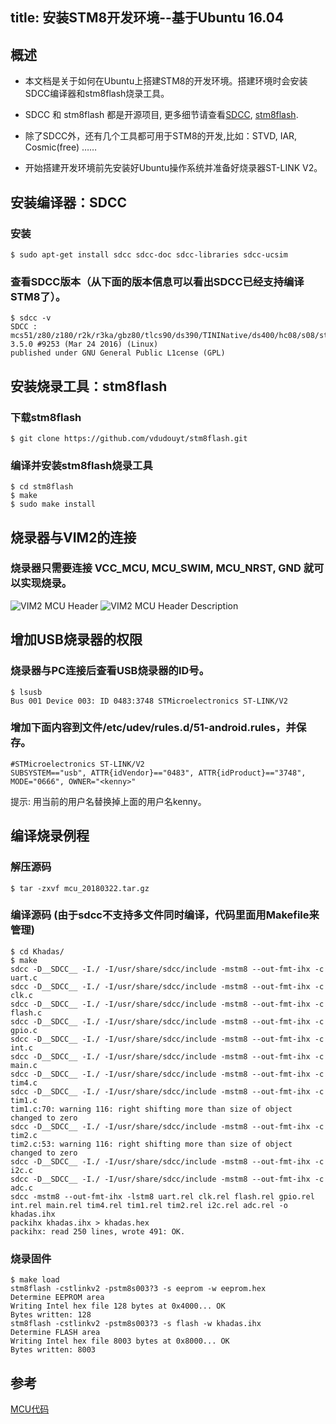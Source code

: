 title: 安装STM8开发环境--基于Ubuntu 16.04
---

## 概述
* 本文档是关于如何在Ubuntu上搭建STM8的开发环境。搭建环境时会安装SDCC编译器和stm8flash烧录工具。

* SDCC 和 stm8flash 都是开源项目, 更多细节请查看[SDCC](http://sdcc.sourceforge.net/), [stm8flash](https://github.com/vdudouyt/stm8flash).

* 除了SDCC外，还有几个工具都可用于STM8的开发,比如：STVD, IAR, Cosmic(free) ……

* 开始搭建开发环境前先安装好Ubuntu操作系统并准备好烧录器ST-LINK V2。

## 安装编译器：SDCC
### 安装

```
$ sudo apt-get install sdcc sdcc-doc sdcc-libraries sdcc-ucsim

```

### 查看SDCC版本（从下面的版本信息可以看出SDCC已经支持编译STM8了）。
```
$ sdcc -v
SDCC : mcs51/z80/z180/r2k/r3ka/gbz80/tlcs90/ds390/TININative/ds400/hc08/s08/stm8 3.5.0 #9253 (Mar 24 2016) (Linux)
published under GNU General Public L1cense (GPL)
```

## 安装烧录工具：stm8flash
### 下载stm8flash
```
$ git clone https://github.com/vdudouyt/stm8flash.git
```
### 编译并安装stm8flash烧录工具
```
$ cd stm8flash
$ make
$ sudo make install
```

## 烧录器与VIM2的连接
### 烧录器只需要连接 **VCC_MCU, MCU_SWIM, MCU_NRST, GND** 就可以实现烧录。
![VIM2 MCU Header](/images/vim2/vim2_mcu_header.png)
![VIM2 MCU Header Description](/images/vim2/vim2_mcu_header_desc.png)


## 增加USB烧录器的权限

### 烧录器与PC连接后查看USB烧录器的ID号。
```
$ lsusb
Bus 001 Device 003: ID 0483:3748 STMicroelectronics ST-LINK/V2
```

### 增加下面内容到文件/etc/udev/rules.d/51-android.rules，并保存。
```
#STMicroelectronics ST-LINK/V2
SUBSYSTEM=="usb", ATTR{idVendor}=="0483", ATTR{idProduct}=="3748", MODE="0666", OWNER="<kenny>"
```
  提示: 用当前的用户名替换掉上面的用户名kenny。

## 编译烧录例程

### 解压源码
```
$ tar -zxvf mcu_20180322.tar.gz
```

### 编译源码 (由于sdcc不支持多文件同时编译，代码里面用Makefile来管理)
```
$ cd Khadas/
$ make
sdcc -D__SDCC__ -I./ -I/usr/share/sdcc/include -mstm8 --out-fmt-ihx -c uart.c
sdcc -D__SDCC__ -I./ -I/usr/share/sdcc/include -mstm8 --out-fmt-ihx -c clk.c
sdcc -D__SDCC__ -I./ -I/usr/share/sdcc/include -mstm8 --out-fmt-ihx -c flash.c
sdcc -D__SDCC__ -I./ -I/usr/share/sdcc/include -mstm8 --out-fmt-ihx -c gpio.c
sdcc -D__SDCC__ -I./ -I/usr/share/sdcc/include -mstm8 --out-fmt-ihx -c int.c
sdcc -D__SDCC__ -I./ -I/usr/share/sdcc/include -mstm8 --out-fmt-ihx -c main.c
sdcc -D__SDCC__ -I./ -I/usr/share/sdcc/include -mstm8 --out-fmt-ihx -c tim4.c
sdcc -D__SDCC__ -I./ -I/usr/share/sdcc/include -mstm8 --out-fmt-ihx -c tim1.c
tim1.c:70: warning 116: right shifting more than size of object changed to zero
sdcc -D__SDCC__ -I./ -I/usr/share/sdcc/include -mstm8 --out-fmt-ihx -c tim2.c
tim2.c:53: warning 116: right shifting more than size of object changed to zero
sdcc -D__SDCC__ -I./ -I/usr/share/sdcc/include -mstm8 --out-fmt-ihx -c i2c.c
sdcc -D__SDCC__ -I./ -I/usr/share/sdcc/include -mstm8 --out-fmt-ihx -c adc.c
sdcc -mstm8 --out-fmt-ihx -lstm8 uart.rel clk.rel flash.rel gpio.rel int.rel main.rel tim4.rel tim1.rel tim2.rel i2c.rel adc.rel -o khadas.ihx
packihx khadas.ihx > khadas.hex
packihx: read 250 lines, wrote 491: OK.
```

### 烧录固件
```
$ make load
stm8flash -cstlinkv2 -pstm8s003?3 -s eeprom -w eeprom.hex
Determine EEPROM area
Writing Intel hex file 128 bytes at 0x4000... OK
Bytes written: 128
stm8flash -cstlinkv2 -pstm8s003?3 -s flash -w khadas.ihx
Determine FLASH area
Writing Intel hex file 8003 bytes at 0x8000... OK
Bytes written: 8003
```

## 参考
[MCU代码](https://github.com/khadas/vim2-mcu)
